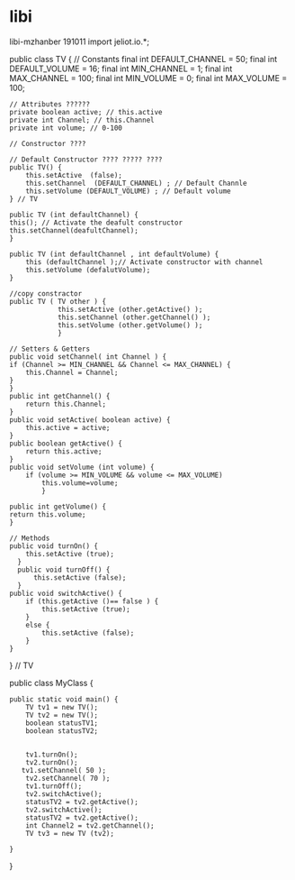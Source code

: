 # libi
libi-mzhanber 191011
import jeliot.io.*;

public class TV {
    // Constants 
    final int DEFAULT_CHANNEL = 50;
    final int DEFAULT_VOLUME = 16;
    final int MIN_CHANNEL = 1;
    final  int MAX_CHANNEL = 100;
    final int MIN_VOLUME = 0;
    final int MAX_VOLUME = 100;
    
    // Attributes ??????
    private boolean active; // this.active
    private int Channel; // this.Channel
    private int volume; // 0-100
    
    // Constructor ????
    
    // Default Constructor ???? ????? ????
    public TV() {
        this.setActive  (false);
        this.setChannel  (DEFAULT_CHANNEL) ; // Default Channle
        this.setVolume (DEFAULT_VOLUME) ; // Default volume 
    } // TV
    
    public TV (int defaultChannel) {
    this(); // Activate the deafult constructor
    this.setChannel(deafultChannel);
    }
    
    public TV (int defaultChannel , int defaultVolume) {
        this (defaultChannel );// Activate constructor with channel
        this.setVolume (defalutVolume);
    }
    
    //copy constractor
    public TV ( TV other ) {
                this.setActive (other.getActive() );
                this.setChannel (other.getChannel() );
                this.setVolume (other.getVolume() );
                }
    
    // Setters & Getters
    public void setChannel( int Channel ) {
    if (Channel >= MIN_CHANNEL && Channel <= MAX_CHANNEL) {
        this.Channel = Channel;
    }
    }
    public int getChannel() {
        return this.Channel;
    }
    public void setActive( boolean active) {
        this.active = active;
    }
    public boolean getActive() {
        return this.active;
    }
    public void setVolume (int volume) {
        if (volume >= MIN_VOLUME && volume <= MAX_VOLUME)
            this.volume=volume;
            }
            
    public int getVolume() {
    return this.volume;
    }
    
    // Methods
    public void turnOn() {
        this.setActive (true);
      }
      public void turnOff() {
          this.setActive (false);
      }
    public void switchActive() {
        if (this.getActive ()== false ) {
            this.setActive (true);
        }
        else {
            this.setActive (false);
        }
    }
} // TV

public class MyClass {

    public static void main() {
        TV tv1 = new TV();
        TV tv2 = new TV();
        boolean statusTV1;
        boolean statusTV2;


        tv1.turnOn();
        tv2.turnOn();
       tv1.setChannel( 50 );
        tv2.setChannel( 70 );
        tv1.turnOff();
        tv2.switchActive();
        statusTV2 = tv2.getActive();
        tv2.switchActive();
        statusTV2 = tv2.getActive();
        int Channel2 = tv2.getChannel();
        TV tv3 = new TV (tv2);
        
    }
}
